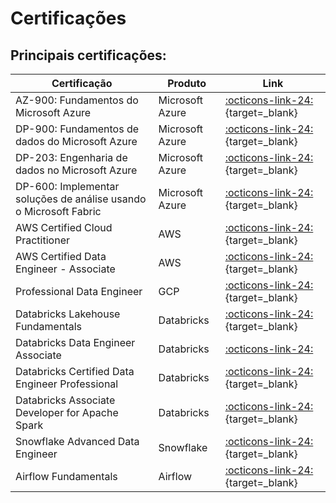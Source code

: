 # Certificações

## Principais certificações:

| Certificação                                                      | Produto         | Link                                                                                                            |
|-------------------------------------------------------------------|-----------------|-----------------------------------------------------------------------------------------------------------------|
| AZ-900: Fundamentos do Microsoft Azure                            | Microsoft Azure | [:octicons-link-24:](https://learn.microsoft.com/pt-br/credentials/certifications/exams/az-900/){target=_blank} |
| DP-900: Fundamentos de dados do Microsoft Azure                   | Microsoft Azure | [:octicons-link-24:](https://learn.microsoft.com/pt-br/credentials/certifications/exams/dp-900/){target=_blank} |
| DP-203: Engenharia de dados no Microsoft Azure                    | Microsoft Azure | [:octicons-link-24:](https://learn.microsoft.com/pt-br/credentials/certifications/exams/dp-203/){target=_blank} |
| DP-600: Implementar soluções de análise usando o Microsoft Fabric | Microsoft Azure | [:octicons-link-24:](https://learn.microsoft.com/pt-br/credentials/certifications/exams/dp-600/){target=_blank} |
| AWS Certified Cloud Practitioner                                  | AWS             | [:octicons-link-24:](https://aws.amazon.com/pt/certification/certified-cloud-practitioner/){target=_blank}                     |
| AWS Certified Data Engineer - Associate                           | AWS             | [:octicons-link-24:](https://aws.amazon.com/pt/certification/certified-data-engineer-associate/){target=_blank}                |
| Professional Data Engineer                                        | GCP             | [:octicons-link-24:](https://cloud.google.com/learn/certification/data-engineer?hl=pt-br){target=_blank}                       |
| Databricks Lakehouse Fundamentals                                 | Databricks      | [:octicons-link-24:](https://www.databricks.com/learn/certification#data-engineer){target=_blank}                              |
| Databricks Data Engineer Associate                                | Databricks      | [:octicons-link-24:](https://www.databricks.com/learn/certification#data-engineer)                              |
| Databricks Certified Data Engineer Professional                   | Databricks      | [:octicons-link-24:](https://www.databricks.com/learn/certification#data-engineer){target=_blank}                              |
| Databricks Associate Developer for Apache Spark                   | Databricks      | [:octicons-link-24:](https://www.databricks.com/learn/certification#data-engineer){target=_blank}                              |
| Snowflake Advanced Data Engineer                                  | Snowflake       | [:octicons-link-24:](https://learn.snowflake.com/en/certifications/snowpro-advanced-dataengineer/){target=_blank}              |
| Airflow Fundamentals                                              | Airflow         | [:octicons-link-24:](https://academy.astronomer.io/astronomer-certified-apache-airflow-core-exam){target=_blank}               |
